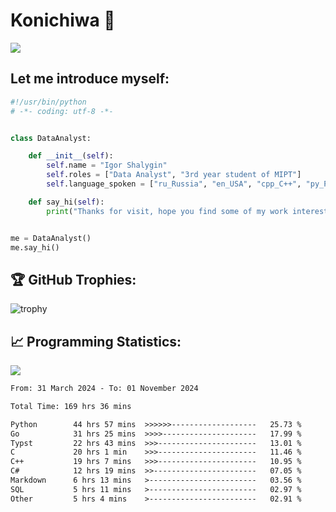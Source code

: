 # Konichiwa 👋
![](https://komarev.com/ghpvc/?username=IgorFandre&color=brightgreen)

## Let me introduce myself:
```py
#!/usr/bin/python
# -*- coding: utf-8 -*-


class DataAnalyst:

    def __init__(self):
        self.name = "Igor Shalygin"
        self.roles = ["Data Analyst", "3rd year student of MIPT"]
        self.language_spoken = ["ru_Russia", "en_USA", "cpp_C++", "py_Python", "go_Golang"]

    def say_hi(self):
        print("Thanks for visit, hope you find some of my work interesting.")


me = DataAnalyst()
me.say_hi()
```

## 🏆 GitHub Trophies:
![trophy](https://github-profile-trophy.vercel.app/?username=IgorFandre&title=MultiLanguage,Repositories,Commits,Experience,PullRequest,Reviews)

## 📈 Programming Statistics:

![](https://github-profile-summary-cards.vercel.app/api/cards/profile-details?username=IgorFandre&theme=solarized_dark)

<!--START_SECTION:waka-->

```txt
From: 31 March 2024 - To: 01 November 2024

Total Time: 169 hrs 36 mins

Python        44 hrs 57 mins  >>>>>>-------------------   25.73 %
Go            31 hrs 25 mins  >>>>---------------------   17.99 %
Typst         22 hrs 43 mins  >>>----------------------   13.01 %
C             20 hrs 1 min    >>>----------------------   11.46 %
C++           19 hrs 7 mins   >>>----------------------   10.95 %
C#            12 hrs 19 mins  >>-----------------------   07.05 %
Markdown      6 hrs 13 mins   >------------------------   03.56 %
SQL           5 hrs 11 mins   >------------------------   02.97 %
Other         5 hrs 4 mins    >------------------------   02.91 %
```

<!--END_SECTION:waka-->
